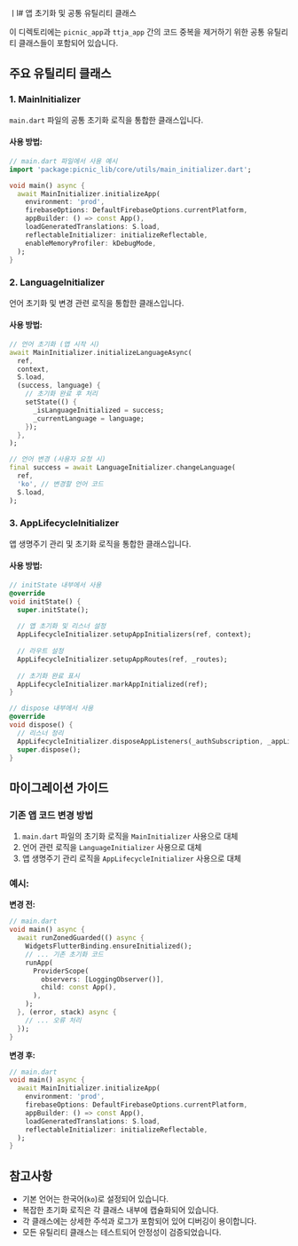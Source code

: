 ㅣl# 앱 초기화 및 공통 유틸리티 클래스

이 디렉토리에는 `picnic_app`과 `ttja_app` 간의 코드 중복을 제거하기 위한 공통 유틸리티 클래스들이 포함되어 있습니다.

## 주요 유틸리티 클래스

### 1. MainInitializer

`main.dart` 파일의 공통 초기화 로직을 통합한 클래스입니다.

#### 사용 방법:

```dart
// main.dart 파일에서 사용 예시
import 'package:picnic_lib/core/utils/main_initializer.dart';

void main() async {
  await MainInitializer.initializeApp(
    environment: 'prod',
    firebaseOptions: DefaultFirebaseOptions.currentPlatform,
    appBuilder: () => const App(),
    loadGeneratedTranslations: S.load,
    reflectableInitializer: initializeReflectable,
    enableMemoryProfiler: kDebugMode,
  );
}
```

### 2. LanguageInitializer

언어 초기화 및 변경 관련 로직을 통합한 클래스입니다.

#### 사용 방법:

```dart
// 언어 초기화 (앱 시작 시)
await MainInitializer.initializeLanguageAsync(
  ref,
  context,
  S.load,
  (success, language) {
    // 초기화 완료 후 처리
    setState(() {
      _isLanguageInitialized = success;
      _currentLanguage = language;
    });
  },
);

// 언어 변경 (사용자 요청 시)
final success = await LanguageInitializer.changeLanguage(
  ref,
  'ko', // 변경할 언어 코드
  S.load,
);
```

### 3. AppLifecycleInitializer

앱 생명주기 관리 및 초기화 로직을 통합한 클래스입니다.

#### 사용 방법:

```dart
// initState 내부에서 사용
@override
void initState() {
  super.initState();
  
  // 앱 초기화 및 리스너 설정
  AppLifecycleInitializer.setupAppInitializers(ref, context);
  
  // 라우트 설정
  AppLifecycleInitializer.setupAppRoutes(ref, _routes);
  
  // 초기화 완료 표시
  AppLifecycleInitializer.markAppInitialized(ref);
}

// dispose 내부에서 사용
@override
void dispose() {
  // 리스너 정리
  AppLifecycleInitializer.disposeAppListeners(_authSubscription, _appLinksSubscription);
  super.dispose();
}
```

## 마이그레이션 가이드

### 기존 앱 코드 변경 방법

1. `main.dart` 파일의 초기화 로직을 `MainInitializer` 사용으로 대체
2. 언어 관련 로직을 `LanguageInitializer` 사용으로 대체
3. 앱 생명주기 관리 로직을 `AppLifecycleInitializer` 사용으로 대체

### 예시:

**변경 전:**
```dart
// main.dart
void main() async {
  await runZonedGuarded(() async {
    WidgetsFlutterBinding.ensureInitialized();
    // ... 기존 초기화 코드
    runApp(
      ProviderScope(
        observers: [LoggingObserver()],
        child: const App(),
      ),
    );
  }, (error, stack) async {
    // ... 오류 처리
  });
}
```

**변경 후:**
```dart
// main.dart
void main() async {
  await MainInitializer.initializeApp(
    environment: 'prod',
    firebaseOptions: DefaultFirebaseOptions.currentPlatform,
    appBuilder: () => const App(),
    loadGeneratedTranslations: S.load,
    reflectableInitializer: initializeReflectable,
  );
}
```

## 참고사항

- 기본 언어는 한국어(`ko`)로 설정되어 있습니다.
- 복잡한 초기화 로직은 각 클래스 내부에 캡슐화되어 있습니다.
- 각 클래스에는 상세한 주석과 로그가 포함되어 있어 디버깅이 용이합니다.
- 모든 유틸리티 클래스는 테스트되어 안정성이 검증되었습니다.
